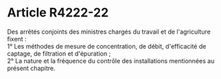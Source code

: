 # Article R4222-22

  
Des arrêtés conjoints des ministres chargés du travail et de l'agriculture fixent :   
1° Les méthodes de mesure de concentration, de débit, d'efficacité de captage, de filtration et d'épuration ;   
2° La nature et la fréquence du contrôle des installations mentionnées au présent chapitre.